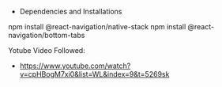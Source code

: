 - Dependencies and Installations

npm install @react-navigation/native-stack
npm install @react-navigation/bottom-tabs


Yotube Video Followed:
- https://www.youtube.com/watch?v=cpHBogM7xi0&list=WL&index=9&t=5269sk
